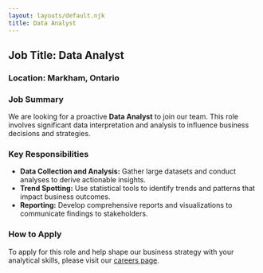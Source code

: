 ```yaml
---
layout: layouts/default.njk
title: Data Analyst
---
```

## Job Title: **Data Analyst**

### Location: **Markham, Ontario**

### Job Summary
We are looking for a proactive **Data Analyst** to join our team. This role involves significant data interpretation and analysis to influence business decisions and strategies.

### Key Responsibilities
- **Data Collection and Analysis:** Gather large datasets and conduct analyses to derive actionable insights.
- **Trend Spotting:** Use statistical tools to identify trends and patterns that impact business outcomes.
- **Reporting:** Develop comprehensive reports and visualizations to communicate findings to stakeholders.

### How to Apply  
To apply for this role and help shape our business strategy with your analytical skills, please visit our [careers page](../Jobs/DataAnalyst).

